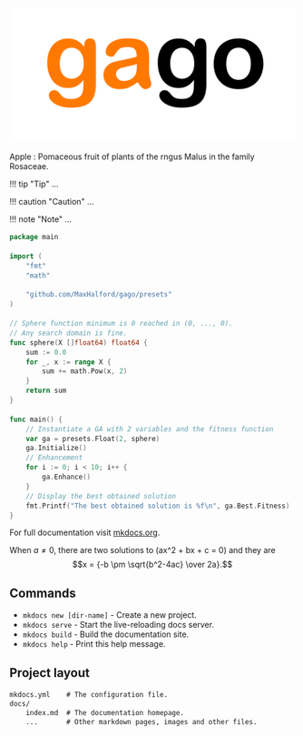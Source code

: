 ![logo](img/logo.png)

Apple
:   Pomaceous fruit of plants of the rngus Malus in
    the family Rosaceae.

!!! tip "Tip"
    ...

!!! caution "Caution"
    ...

!!! note "Note"
    ...

```go
package main

import (
    "fmt"
    "math"

    "github.com/MaxHalford/gago/presets"
)

// Sphere function minimum is 0 reached in (0, ..., 0).
// Any search domain is fine.
func sphere(X []float64) float64 {
    sum := 0.0
    for _, x := range X {
        sum += math.Pow(x, 2)
    }
    return sum
}

func main() {
    // Instantiate a GA with 2 variables and the fitness function
    var ga = presets.Float(2, sphere)
    ga.Initialize()
    // Enhancement
    for i := 0; i < 10; i++ {
        ga.Enhance()
    }
    // Display the best obtained solution
    fmt.Printf("The best obtained solution is %f\n", ga.Best.Fitness)
}
```

For full documentation visit [mkdocs.org](http://mkdocs.org).

When $a \ne 0$, there are two solutions to \(ax^2 + bx + c = 0\) and they are
$$x = {-b \pm \sqrt{b^2-4ac} \over 2a}.$$

## Commands

- `mkdocs new [dir-name]` - Create a new project.
- `mkdocs serve` - Start the live-reloading docs server.
- `mkdocs build` - Build the documentation site.
- `mkdocs help` - Print this help message.

## Project layout

    mkdocs.yml    # The configuration file.
    docs/
        index.md  # The documentation homepage.
        ...       # Other markdown pages, images and other files.
